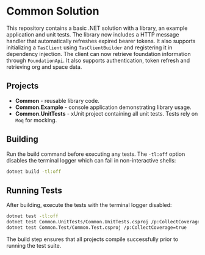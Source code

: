 # Common Solution

This repository contains a basic .NET solution with a library, an example application and unit tests. The library now includes a HTTP message handler that automatically refreshes expired bearer tokens.
It also supports initializing a `TasClient` using `TasClientBuilder` and registering it in dependency injection.
The client can now retrieve foundation information through `FoundationApi`.
It also supports authentication, token refresh and retrieving org and space data.

## Projects
- **Common** - reusable library code.
- **Common.Example** - console application demonstrating library usage.
- **Common.UnitTests** - xUnit project containing all unit tests. Tests rely on `Moq` for mocking.

## Building
Run the build command before executing any tests. The `-tl:off` option
disables the terminal logger which can fail in non-interactive shells:

```bash
dotnet build -tl:off
```

## Running Tests
After building, execute the tests with the terminal logger disabled:

```bash
dotnet test -tl:off
dotnet test Common.UnitTests/Common.UnitTests.csproj /p:CollectCoverage=true
dotnet test Common.Test/Common.Test.csproj /p:CollectCoverage=true
```

The build step ensures that all projects compile successfully prior to running the test suite.
